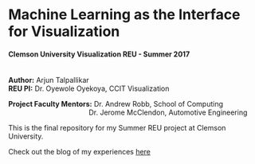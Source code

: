 # Machine Learning as the Interface for Visualization

#### Clemson University Visualization REU - Summer 2017
<br>
<b>Author:</b> Arjun Talpallikar
<br>
<b>REU PI:</b> Dr. Oyewole Oyekoya, CCIT Visualization

<b>Project Faculty Mentors:</b> Dr. Andrew Robb, School of Computing<br>
&nbsp;&nbsp;&nbsp;&nbsp;&nbsp;&nbsp;&nbsp;&nbsp;&nbsp;&nbsp;&nbsp;&nbsp;&nbsp;&nbsp;&nbsp;&nbsp;&nbsp;&nbsp;&nbsp;&nbsp;&nbsp;&nbsp;&nbsp;&nbsp;&nbsp;&nbsp;&nbsp;&nbsp;&nbsp;&nbsp;&nbsp;&nbsp;&nbsp;&nbsp;&nbsp;&nbsp;&nbsp;&nbsp;&nbsp;&nbsp;&nbsp;Dr. Jerome McClendon, Automotive Engineering

This is the final repository for my Summer REU project at Clemson University.

Check out the blog of my experiences [here](https://visualization.sites.clemson.edu/visualization/2017/06/09/arjun-talpallikar/)